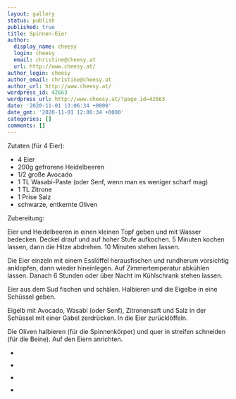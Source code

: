 ```yaml
---
layout: gallery
status: publish
published: true
title: Spinnen-Eier
author:
  display_name: cheesy
  login: cheesy
  email: christine@cheesy.at
  url: http://www.cheesy.at/
author_login: cheesy
author_email: christine@cheesy.at
author_url: http://www.cheesy.at/
wordpress_id: 42663
wordpress_url: http://www.cheesy.at/?page_id=42663
date: '2020-11-01 13:06:34 +0000'
date_gmt: '2020-11-01 12:06:34 +0000'
categories: []
comments: []
---
```

<!-- wp:paragraph -->
Zutaten (für 4 Eier):
<!-- /wp:paragraph -->
<!-- wp:list -->
- 4 Eier
- 200g gefrorene Heidelbeeren
- 1/2 große Avocado
- 1 TL Wasabi-Paste (oder Senf, wenn man es weniger scharf mag)
- 1 TL Zitrone
- 1 Prise Salz
- schwarze, entkernte Oliven
<!-- /wp:list -->
<!-- wp:paragraph -->
Zubereitung:
<!-- /wp:paragraph -->
<!-- wp:paragraph -->
Eier und Heidelbeeren in einen kleinen Topf geben und mit Wasser bedecken. Deckel drauf und auf hoher Stufe aufkochen. 5 Minuten kochen lassen, dann die Hitze abdrehen. 10 Minuten stehen lassen.
<!-- /wp:paragraph -->
<!-- wp:paragraph -->
Die Eier einzeln mit einem Esslöffel herausfischen und rundherum vorsichtig anklopfen, dann wieder hineinlegen. Auf Zimmertemperatur abkühlen lassen. Danach 6 Stunden oder über Nacht im Kühlschrank stehen lassen.
<!-- /wp:paragraph -->
<!-- wp:paragraph -->
Eier aus dem Sud fischen und schälen. Halbieren und die Eigelbe in eine Schüssel geben.
<!-- /wp:paragraph -->
<!-- wp:paragraph -->
Eigelb mit Avocado, Wasabi (oder Senf), Zitronensaft und Salz in der Schüssel mit einer Gabel zerdrücken. In die Eier zurücklöffeln.
<!-- /wp:paragraph -->
<!-- wp:paragraph -->
Die Oliven halbieren (für die Spinnenkörper) und quer in streifen schneiden (für die Beine). Auf den Eiern anrichten.
<!-- /wp:paragraph -->
<!-- wp:gallery {"ids":[42652,42653,42646,42655]} -->
- <figure><img src="{% link _fotos/events/2016-2020/2020-2/halloween-essen-2020/Halloween-Food-010.jpg %}" alt="" data-id="42652" data-link="http://www.cheesy.at/rl_gallery/halloween-food/halloween-food-010/" class="wp-image-42652"></figure>
- <figure><img src="{% link _fotos/events/2016-2020/2020-2/halloween-essen-2020/Halloween-Food-011.jpg %}" alt="" data-id="42653" data-link="http://www.cheesy.at/rl_gallery/halloween-food/halloween-food-011/" class="wp-image-42653"></figure>
- <figure><img src="{% link _fotos/events/2016-2020/2020-2/halloween-essen-2020/Halloween-Food-004.jpg %}" alt="" data-id="42646" data-link="http://www.cheesy.at/rl_gallery/halloween-food/halloween-food-004/" class="wp-image-42646"></figure>
- <figure><img src="{% link _fotos/events/2016-2020/2020-2/halloween-essen-2020/Halloween-Food-013.jpg %}" alt="" data-id="42655" data-link="http://www.cheesy.at/rl_gallery/halloween-food/halloween-food-013/" class="wp-image-42655"></figure>
<!-- /wp:gallery -->
